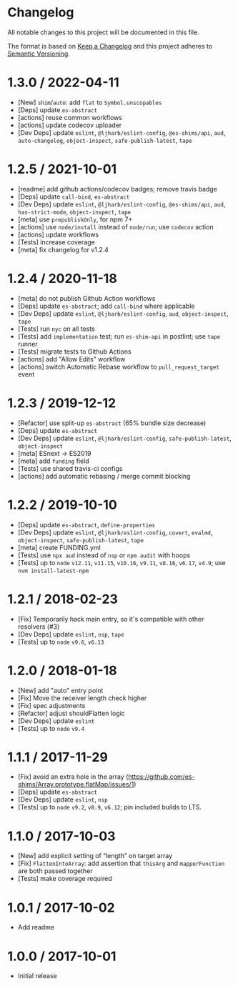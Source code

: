 # Changelog

All notable changes to this project will be documented in this file.

The format is based on [Keep a Changelog](https://keepachangelog.com/en/1.0.0/)
and this project adheres to [Semantic Versioning](https://semver.org/spec/v2.0.0.html).

<!-- auto-changelog-above -->

1.3.0 / 2022-04-11
=================
  * [New] `shim`/`auto`: add `flat` to `Symbol.unscopables`
  * [Deps] update `es-abstract`
  * [actions] reuse common workflows
  * [actions] update codecov uploader
  * [Dev Deps] update `eslint`, `@ljharb/eslint-config`, `@es-shims/api`, `aud`, `auto-changelog`, `object-inspect`, `safe-publish-latest`, `tape`

1.2.5 / 2021-10-01
=================
  * [readme] add github actions/codecov badges; remove travis badge
  * [Deps] update `call-bind`, `es-abstract`
  * [Dev Deps] update `eslint`, `@ljharb/eslint-config`, `@es-shims/api`, `aud`, `has-strict-mode`, `object-inspect`, `tape`
  * [meta] use `prepublishOnly`, for npm 7+
  * [actions] use `node/install` instead of `node/run`; use `codecov` action
  * [actions] update workflows
  * [Tests] increase coverage
  * [meta] fix changelog for v1.2.4

1.2.4 / 2020-11-18
=================
  * [meta] do not publish Github Action workflows
  * [Deps] update `es-abstract`; add `call-bind` where applicable
  * [Dev Deps] update `eslint`, `@ljharb/eslint-config`, `aud`, `object-inspect`, `tape`
  * [Tests] run `nyc` on all tests
  * [Tests] add `implementation` test; run `es-shim-api` in postlint; use `tape` runner
  * [Tests] migrate tests to Github Actions
  * [actions] add "Allow Edits" workflow
  * [actions] switch Automatic Rebase workflow to `pull_request_target` event

1.2.3 / 2019-12-12
=================
  * [Refactor] use split-up `es-abstract` (65% bundle size decrease)
  * [Deps] update `es-abstract`
  * [Dev Deps] update `eslint`, `@ljharb/eslint-config`, `safe-publish-latest`, `object-inspect`
  * [meta] ESnext -> ES2019
  * [meta] add `funding` field
  * [Tests] use shared travis-ci configs
  * [actions] add automatic rebasing / merge commit blocking

1.2.2 / 2019-10-10
=================
  * [Deps] update `es-abstract`, `define-properties`
  * [Dev Deps] update `eslint`, `@ljharb/eslint-config`, `covert`, `evalmd`, `object-inspect`, `safe-publish-latest`, `tape`
  * [meta] create FUNDING.yml
  * [Tests] use `npx aud` instead of `nsp` or `npm audit` with hoops
  * [Tests] up to `node` `v12.11`, `v11.15`, `v10.16`, `v9.11`, `v8.16`, `v6.17`, `v4.9`; use `nvm install-latest-npm`

1.2.1 / 2018-02-23
=================
  * [Fix] Temporarily hack main entry, so it's compatible with other resolvers (#3)
  * [Dev Deps] update `eslint`, `nsp`, `tape`
  * [Tests] up to `node` `v9.6`, `v6.13`

1.2.0 / 2018-01-18
=================
  * [New] add "auto" entry point
  * [Fix] Move the receiver length check higher
  * [Fix] spec adjustments
  * [Refactor] adjust shouldFlatten logic
  * [Dev Deps] update `eslint`
  * [Tests] up to `node` `v9.4`

1.1.1 / 2017-11-29
=================
  * [Fix] avoid an extra hole in the array (https://github.com/es-shims/Array.prototype.flatMap/issues/1)
  * [Deps] update `es-abstract`
  * [Dev Deps] update `eslint`, `nsp`
  * [Tests] up to `node` `v9.2`, `v8.9`, `v6.12`; pin included builds to LTS.

1.1.0 / 2017-10-03
=================
  * [New] add explicit setting of “length” on target array
  * [Fix] `FlattenIntoArray`: add assertion that `thisArg` and `mapperFunction` are both passed together
  * [Tests] make coverage required

1.0.1 / 2017-10-02
=================
  * Add readme

1.0.0 / 2017-10-01
=================
  * Initial release
